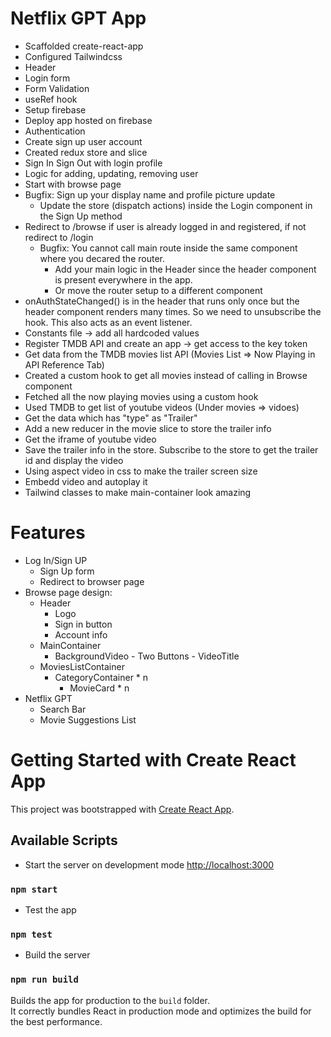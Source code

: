 # Netflix GPT App
 - Scaffolded create-react-app
 - Configured Tailwindcss
 - Header
 - Login form
 - Form Validation
 - useRef hook
 - Setup firebase
 - Deploy app hosted on firebase 
 - Authentication
 - Create sign up user account
 - Created redux store and slice
 - Sign In Sign Out with login profile
 - Logic for adding, updating, removing user
 - Start with browse page
 - Bugfix: Sign up your display name and profile picture update
    - Update the store (dispatch actions) inside the Login component in the Sign Up method
 - Redirect to /browse if user is already logged in and registered, if not redirect to /login
    - Bugfix: You cannot call main route inside the same component where you decared the router.
        - Add your main logic in the Header since the header component is present everywhere in the app.
        - Or move the router setup to a different component
 - onAuthStateChanged() is in the header that runs only once but the header component renders many times. So we need to unsubscribe the hook. This also acts as an event listener.
 - Constants file -> add all hardcoded values
 - Register TMDB API and create an app -> get access to the key token
 - Get data from the TMDB movies list API (Movies List => Now Playing in API Reference Tab)
 - Created a custom hook to get all movies instead of calling in Browse component
 - Fetched all the now playing movies using a custom hook
 - Used TMDB to get list  of youtube videos (Under movies => vidoes)
 - Get the data which has "type" as "Trailer"
 - Add a new reducer in the movie slice to store the trailer info
 - Get the iframe of youtube video
 - Save the trailer info in the store. Subscribe to the store to get the trailer id and display the video
 - Using aspect video in css to make the trailer screen size
 - Embedd video and autoplay it
 - Tailwind classes to make main-container look amazing


# Features
 - Log In/Sign UP 
    - Sign Up form
    - Redirect to browser page
  - Browse page design:
    - Header
        - Logo
        - Sign in button
        - Account info
    - MainContainer
        - BackgroundVideo
                - Two Buttons
                - VideoTitle
    - MoviesListContainer
        - CategoryContainer * n
            - MovieCard * n
 - Netflix GPT
    - Search Bar
    - Movie Suggestions List


# Getting Started with Create React App

This project was bootstrapped with [Create React App](https://github.com/facebook/create-react-app).

## Available Scripts

- Start the server on development mode [http://localhost:3000](http://localhost:3000) 

### `npm start`

- Test the app

### `npm test`

- Build the server
### `npm run build`

Builds the app for production to the `build` folder.\
It correctly bundles React in production mode and optimizes the build for the best performance.
